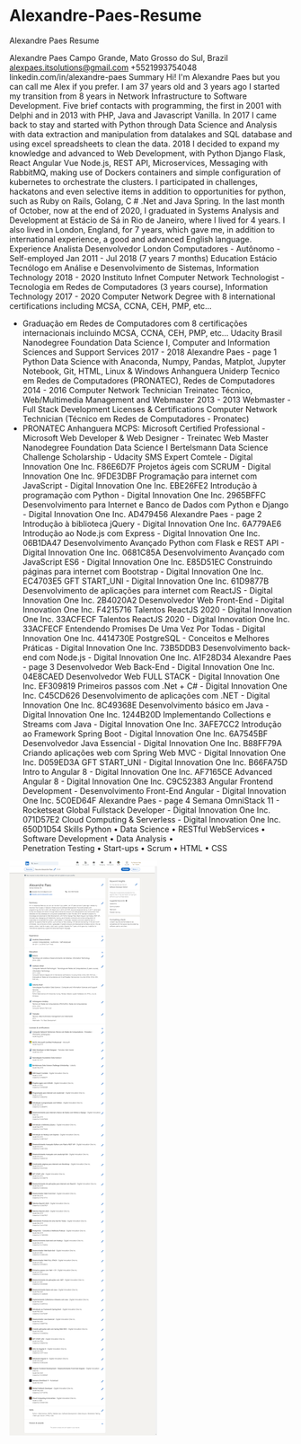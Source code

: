 # Alexandre-Paes-Resume
Alexandre Paes Resume

Alexandre Paes
Campo Grande, Mato Grosso do Sul, Brazil
alexpaes.itsolutions@gmail.com +5521993754048
linkedin.com/in/alexandre-paes
Summary
Hi! I'm Alexandre Paes but you can call me Alex if you prefer. I am 37 years old and 3 years ago I started my
transition from 8 years in Network Infrastructure to Software Development. Five brief contacts with programming,
the first in 2001 with Delphi and in 2013 with PHP, Java and Javascript Vanilla. In 2017 I came back to stay and
started with Python through Data Science and Analysis with data extraction and manipulation from datalakes
and SQL database and using excel spreadsheets to clean the data. 2018 I decided to expand my knowledge
and advanced to Web Development, with Python Django Flask, React Angular Vue Node.js, REST API,
Microservices, Messaging with RabbitMQ, making use of Dockers containers and simple configuration of
kubernetes to orchestrate the clusters. I participated in challenges, hackatons and even selective items in
addition to opportunities for python, such as Ruby on Rails, Golang, C # .Net and Java Spring. In the last month
of October, now at the end of 2020, I graduated in Systems Analysis and Development at Estácio de Sá in Rio
de Janeiro, where I lived for 4 years. I also lived in London, England, for 7 years, which gave me, in addition to
international experience, a good and advanced English language.
Experience
Analista Desenvolvedor
London Computadores - Autônomo - Self-employed
Jan 2011 - Jul 2018 (7 years 7 months)
Education
Estácio
Tecnólogo em Análise e Desenvolvimento de Sistemas, Information Technology
2018 - 2020
Instituto Infnet
Computer Network Technologist - Tecnologia em Redes de Computadores (3 years
course), Information Technology
2017 - 2020
Computer Network Degree with 8 international certifications including MCSA, CCNA, CEH, PMP, etc...
- Graduação em Redes de Computadores com 8 certificações internacionais incluindo MCSA, CCNA,
CEH, PMP, etc...
Udacity Brasil
Nanodegree Foundation Data Science I, Computer and Information Sciences and
Support Services
2017 - 2018
Alexandre Paes - page 1
Python Data Science with Anaconda, Numpy, Pandas, Matplot, Jupyter Notebook, Git, HTML, Linux &
Windows
Anhanguera Uniderp
Tecnico em Redes de Computadores (PRONATEC), Redes de Computadores
2014 - 2016
Computer Network Technician
Treinatec
Técnico, Web/Multimedia Management and Webmaster
2013 - 2013
Webmaster - Full Stack Development
Licenses & Certifications
Computer Network Technician (Técnico em Redes de Computadores - Pronatec)
- PRONATEC Anhanguera
MCPS: Microsoft Certified Professional - Microsoft
Web Developer & Web Designer - Treinatec Web Master
Nanodegree Foundation Data Science I
Bertelsmann Data Science Challenge Scholarship - Udacity
SMS Expert Comtele - Digital Innovation One Inc.
F86E6D7F
Projetos ágeis com SCRUM - Digital Innovation One Inc.
9FDE3DBF
Programação para internet com JavaScript - Digital Innovation One Inc.
EBE26FE2
Introdução à programação com Python - Digital Innovation One Inc.
2965BFFC
Desenvolvimento para Internet e Banco de Dados com Python e Django - Digital
Innovation One Inc.
AD479456
Alexandre Paes - page 2
Introdução à biblioteca jQuery - Digital Innovation One Inc.
6A779AE6
Introdução ao Node.js com Express - Digital Innovation One Inc.
06B1DA47
Desenvolvimento Avançado Python com Flask e REST API - Digital Innovation
One Inc.
0681C85A
Desenvolvimento Avançado com JavaScript ES6 - Digital Innovation One Inc.
E85D51EC
Construindo páginas para internet com Bootstrap - Digital Innovation One Inc.
EC4703E5
GFT START_UNI - Digital Innovation One Inc.
61D9877B
Desenvolvimento de aplicações para internet com ReactJS - Digital Innovation
One Inc.
2B4020A2
Desenvolvedor Web Front-End - Digital Innovation One Inc.
F4215716
Talentos ReactJS 2020 - Digital Innovation One Inc.
33ACFECF
Talentos ReactJS 2020 - Digital Innovation One Inc.
33ACFECF
Entendendo Promises De Uma Vez Por Todas - Digital Innovation One Inc.
4414730E
PostgreSQL - Conceitos e Melhores Práticas - Digital Innovation One Inc.
73B5DDB3
Desenvolvimento back-end com Node.js - Digital Innovation One Inc.
A1F28D34
Alexandre Paes - page 3
Desenvolvedor Web Back-End - Digital Innovation One Inc.
04E8CAED
Desenvolvedor Web FULL STACK - Digital Innovation One Inc.
EF309819
Primeiros passos com .Net + C# - Digital Innovation One Inc.
C45CD626
Desenvolvimento de aplicações com .NET - Digital Innovation One Inc.
8C49368E
Desenvolvimento básico em Java - Digital Innovation One Inc.
1244B20D
Implementando Collections e Streams com Java - Digital Innovation One Inc.
3AFE7CC2
Introdução ao Framework Spring Boot - Digital Innovation One Inc.
6A7545BF
Desenvolvedor Java Essencial - Digital Innovation One Inc.
B88FF79A
Criando aplicações web com Spring Web MVC - Digital Innovation One Inc.
D059ED3A
GFT START_UNI - Digital Innovation One Inc.
B66FA75D
Intro to Angular 8 - Digital Innovation One Inc.
AF7165CE
Advanced Angular 8 - Digital Innovation One Inc.
C9C52383
Angular Frontend Development - Desenvolvimento Front-End Angular - Digital
Innovation One Inc.
5C0ED64F
Alexandre Paes - page 4
Semana OmniStack 11 - Rocketseat
Global Fullstack Developer - Digital Innovation One Inc.
071D57E2
Cloud Computing & Serverless - Digital Innovation One Inc.
650D1D54
Skills
Python   •   Data Science   •   RESTful WebServices   •   Software Development   •   Data Analysis   •  
Penetration Testing   •   Start-ups   •   Scrum   •   HTML   •   CSS


<img src="curriculum.png">

<a href="curriculum.png"></a>